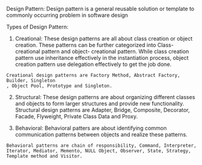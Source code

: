 Design Pattern:
  Design pattern is a general reusable solution or template to commonly occurring
  problem in software design

Types of Design Pattern:
  1. Creational:
    These design patterns are all about class creation or object creation. These
    patterns can be further categorized into Class-creational pattern and object-
    creational pattern. While class creation pattern use inheritance effectively
    in the instantiation process, object creation pattern use delegation effectively
    to get the job done.

    Creational design patterns are Factory Method, Abstract Factory, Builder, Singleton
    , Object Pool, Prototype and Singleton.

  2. Structural:
    These design patterns are about organizing different classes and objects to form larger structures and provide new functionality.
    Structural design patterns are Adapter, Bridge, Composite, Decorator, Facade, Flyweight, Private Class Data and Proxy.

  3. Behavioral:
    Behavioral patters are about identifying common communication patterns between objects and realize these patterns.

    Behavioral patterns are chain of responsibility, Command, Interpreter, Iterator, Mediator, Memento, NULL Object, Observer, State, Strategy, Template method and Visitor.
